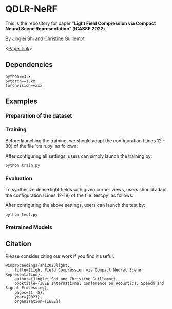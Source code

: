 # QDLR-NeRF



This is the repository for paper "__Light Field Compression via Compact Neural Scene Representation__"  (__ICASSP 2022__).

By [Jinglei Shi](https://jingleishi.github.io/) and  [Christine Guillemot](https://people.rennes.inria.fr/Christine.Guillemot/)

<[Paper link](https://ieeexplore.ieee.org/document/10095668/)>

## Dependencies
```
python==3.x
pytorch==1.xx
torchvision==xxx
```
## Examples
### Preparation of the dataset

### Training
Before launching the training, we should adapt the configuration (Lines 12 - 30) of the file 'train.py' as follows:

After configuring all settings, users can simply launch the training by:
```
python train.py
```

### Evaluation
To synthesize dense light fields with given corner views, users should adapt the configuration (Lines 12-19) of the file 'test.py' as follows:

After configuring the above settings, users can launch the test by:
```
python test.py
```

### Pretrained Models


## Citation
Please consider citing our work if you find it useful.
```
@inproceedings{shi2023light,
    title={Light Field Compression via Compact Neural Scene Representation},
    author={Jinglei Shi and Christine Guillemot},
    booktitle={IEEE International Conference on Acoustics, Speech and Signal Processing},
    pages={1--5},
    year={2023},
    organization={IEEE}}
```
